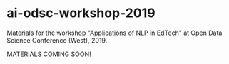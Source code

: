# ai-odsc-workshop-2019
Materials for the workshop "Applications of NLP in EdTech" at Open Data Science Conference (West), 2019.

MATERIALS COMING SOON!
